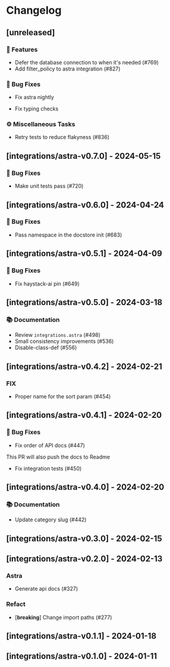 # Changelog

## [unreleased]

### 🚀 Features

- Defer the database connection to when it's needed (#769)
- Add filter_policy to astra integration (#827)

### 🐛 Bug Fixes

- Fix astra nightly

- Fix typing checks


### ⚙️ Miscellaneous Tasks

- Retry tests to reduce flakyness (#836)

## [integrations/astra-v0.7.0] - 2024-05-15

### 🐛 Bug Fixes

- Make unit tests pass (#720)

## [integrations/astra-v0.6.0] - 2024-04-24

### 🐛 Bug Fixes

- Pass namespace in the docstore init (#683)

## [integrations/astra-v0.5.1] - 2024-04-09

### 🐛 Bug Fixes

- Fix haystack-ai pin (#649)



## [integrations/astra-v0.5.0] - 2024-03-18

### 📚 Documentation

- Review `integrations.astra` (#498)
- Small consistency improvements (#536)
- Disable-class-def (#556)

## [integrations/astra-v0.4.2] - 2024-02-21

### FIX

- Proper name for the sort param (#454)

## [integrations/astra-v0.4.1] - 2024-02-20

### 🐛 Bug Fixes

- Fix order of API docs (#447)

This PR will also push the docs to Readme
- Fix integration tests (#450)



## [integrations/astra-v0.4.0] - 2024-02-20

### 📚 Documentation

- Update category slug (#442)

## [integrations/astra-v0.3.0] - 2024-02-15

## [integrations/astra-v0.2.0] - 2024-02-13

### Astra

- Generate api docs (#327)

### Refact

- [**breaking**] Change import paths (#277)

## [integrations/astra-v0.1.1] - 2024-01-18

## [integrations/astra-v0.1.0] - 2024-01-11

<!-- generated by git-cliff -->
